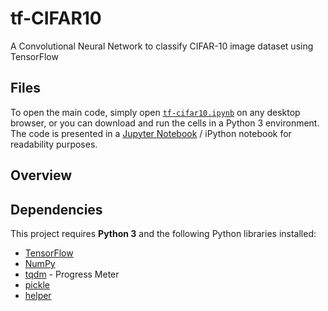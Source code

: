 # tf-CIFAR10

A Convolutional Neural Network to classify CIFAR-10 image dataset using TensorFlow

## Files

To open the main code, simply open [`tf-cifar10.ipynb`](https://github.com/adsasmita/tf-cifar10/blob/master/tf-cifar10.ipynb) on any desktop browser, or you can download and run the cells in a Python 3 environment. The code is presented in a [Jupyter Notebook](https://github.com/jupyter/notebook) / iPython notebook for readability purposes.


## Overview


## Dependencies

This project requires **Python 3** and the following Python libraries installed:

* [TensorFlow](https://www.tensorflow.org/get_started/get_started)
* [NumPy](http://www.numpy.org/)
* [tqdm](https://pypi.python.org/pypi/tqdm) - Progress Meter
* [pickle](https://docs.python.org/3/library/pickle.html)
* [helper](https://pypi.python.org/pypi/helper)




